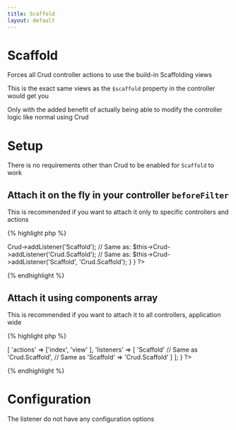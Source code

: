 ```yaml
---
title: Scaffold
layout: default
---
```


# Scaffold

Forces all Crud controller actions to use the build-in Scaffolding views

This is the exact same views as the `$scaffold` property in the controller would get you

Only with the added benefit of actually being able to modify the controller logic like normal using Crud

# Setup

There is no requirements other than Crud to be enabled for `Scaffold` to work

## Attach it on the fly in your controller `beforeFilter`

This is recommended if you want to attach it only to specific controllers and actions

{% highlight php %}
<?php
class SamplesController extends AppController {

  public function beforeFilter() {
    $this->Crud->addListener('Scaffold');
    // Same as:
    $this->Crud->addListener('Crud.Scaffold');
    // Same as:
    $this->Crud->addListener('Scaffold', 'Crud.Scaffold');
  }

}
?>
{% endhighlight %}

## Attach it using components array

This is recommended if you want to attach it to all controllers, application wide

{% highlight php %}
<?php
class SamplesController extends AppController {

  public $components = [
    'Crud.Crud' => [
      'actions' => ['index', 'view' ],
      'listeners' => [
        'Scaffold'
        // Same as
        'Crud.Scaffold',
        // Same as
        'Scaffold' => 'Crud.Scaffold'
      ]
    ];
}
?>
{% endhighlight %}

# Configuration

The listener do not have any configuration options
